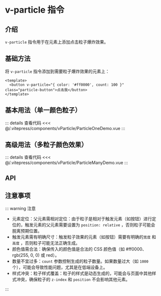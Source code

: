 # v-particle 指令

## 介绍

`v-particle` 指令用于在元素上添加点击粒子爆炸效果。

## 基础方法

将 `v-particle` 指令添加到需要粒子爆炸效果的元素上：

```vue
<template>
  <button v-particle="{ color: '#ff0000', count: 100 }" class="particle-button">点击我</button>
</template>
```

## 基本用法（单一颜色粒子）

<ParticleOneDemo />

::: details 查看代码
<<< @/.vitepress/components/vParticle/ParticleOneDemo.vue
:::

## 高级用法（多粒子颜色效果）

<ParticleManyDemo />

::: details 查看代码
<<< @/.vitepress/components/vParticle/ParticleManyDemo.vue
:::

## API

<ApiTable :data="apiData"/>

<script setup>
import ParticleOneDemo from '../.vitepress/components/vParticle/ParticleOneDemo.vue'
import ParticleManyDemo from '../.vitepress/components/vParticle/ParticleManyDemo.vue'
import ApiTable from '../.vitepress/components/ApiTable.vue'

const apiData = [
    {
        name: 'color',
        description: '粒子颜色(可以是颜色名称、十六进制颜色值或RGB颜色值)，可以是单一颜色（字符串）或一组颜色（字符串数组）。如果是一组颜色，粒子会随机选择其中的颜色。',
        type: 'String | String[]',
        default: '#ff0000',
        required: false
    },
    {
        name:'count',
        description: '粒子爆炸时生成的粒子数量',
        type: 'Number',
        default: '30',
        required: false
    },
]
</script>

## 注意事项

::: warning 注意

- 元素定位：父元素需相对定位：由于粒子是相对于触发元素（如按钮）进行定位的，触发元素的父元素需要设置为 `position: relative` ，否则粒子可能会脱离预期位置。
- 触发元素需有明确尺寸：触发粒子效果的元素（如按钮）需要有明确的`宽度` 和 `高度` ，否则粒子可能无法正确生成。
- 颜色值需合法：确保传入的颜色值是合法的 CSS 颜色值（如 #ff0000、rgb(255, 0, 0) 或 red）。
- 数量不宜过多：`count` 参数控制生成的粒子数量。如果数量过大（如 `1000` 个），可能会导致性能问题，尤其是在低端设备上。
- 样式冲突：粒子样式覆盖：粒子的样式是动态生成的，可能会与页面中其他样式冲突，确保粒子的 `z-index` 和 `position` 不会影响其他元素。

:::
